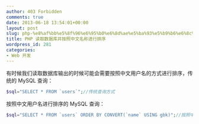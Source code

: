 ```yaml
---
author: 403 Forbidden
comments: true
date: 2013-06-18 13:54:01+00:00
layout: post
slug: php-%e8%af%bb%e5%8f%96%e6%95%b0%e6%8d%ae%e5%ba%93%e5%b9%b6%e6%8c%89%e7%85%a7%e4%b8%ad%e6%96%87%e5%90%8d%e7%a7%b0%e8%bf%9b%e8%a1%8c%e6%8e%92%e5%ba%8f
title: PHP 读取数据库并按照中文名称进行排序
wordpress_id: 281
categories:
- Web 开发
---
```

有时候我们读取数据库输出的时候可能会需要按照中文用户名的方式进行排序，传统的 MySQL 查询：
```php
$sql="SELECT * FROM `users`";//传统查询方式 

```

按照中文用户名进行排序的 MySQL 查询：
```php
$sql="SELECT * FROM `users` ORDER BY CONVERT(`name` USING gbk)";//按照中文用 

```

